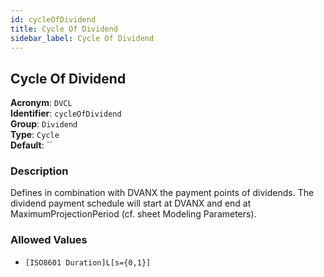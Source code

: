 ```yaml
---
id: cycleOfDividend
title: Cycle Of Dividend
sidebar_label: Cycle Of Dividend
---
```


## Cycle Of Dividend

**Acronym**: `DVCL`  
**Identifier**: `cycleOfDividend`  
**Group**: `Dividend`  
**Type**: `Cycle`  
**Default**: ``  

### Description
Defines in combination with DVANX the payment points of dividends. The dividend payment schedule will start at DVANX and end at MaximumProjectionPeriod (cf. sheet Modeling Parameters).

### Allowed Values
- `[ISO8601 Duration]L[s={0,1}]`
